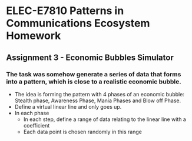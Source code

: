 # ELEC-E7810 Patterns in Communications Ecosystem Homework

## Assignment 3 - Economic Bubbles Simulator

### The task was somehow generate a series of data that forms into a pattern, which is close to a realistic economic bubble.

- The idea is forming the pattern with 4 phases of an economic bubble: Stealth phase, Awareness Phase, Mania Phases and Blow off Phase.
- Define a virtual linear line and only goes up.
- In each phase 
  - In each step, define a range of data relating to the linear line with a coefficient
  - Each data point is chosen randomly in this range

